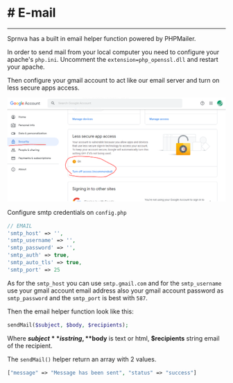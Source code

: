 # # E-mail
---
Sprnva has a built in email helper function powered by PHPMailer.

In order to send mail from your local computer you need to configure your apache's `php.ini`. Uncomment the `extension=php_openssl.dll` and restart your apache.

Then configure your gmail account to act like our email server and turn on less secure apps access.

![alt text](public/storage/images/gmail_config.png)

Configure smtp credentials on `config.php`
```php
// EMAIL
'smtp_host' => '',
'smtp_username' => '',
'smtp_password' => '',
'smtp_auth' => true,
'smtp_auto_tls' => true,
'smtp_port' => 25
```

As for the `smtp_host` you can use `smtp.gmail.com` and for the `smtp_username` use your gmail account email address also your gmail account password as `smtp_password` and the `smtp_port` is best with `587`.

Then the email helper function look like this:
```php
sendMail($subject, $body, $recipients);
```

Where **$subject** is string, **$body** is text or html, **$recipients** string email of the recipient.

The `sendMail()` helper return an array with 2 values.
```php
["message" => "Message has been sent", "status" => "success"]
```